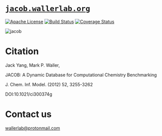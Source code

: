 # [`jacob.wallerlab.org`](http://jacob.wallerlab.org)

[![Apache License](http://img.shields.io/badge/license-APACHE2-blue.svg)](https://www.apache.org/licenses/LICENSE-2.0.html)
[![Build Status](https://travis-ci.org/wallerlab/jacob.svg?branch=master)](https://travis-ci.org/wallerlab/jacob)
[![Coverage Status](https://coveralls.io/repos/github/wallerlab/jacob/badge.svg?branch=master)](https://coveralls.io/github/wallerlab/jacob?branch=master)

![jacob](https://cloud.githubusercontent.com/assets/13583117/17080812/1702cb34-5171-11e6-89a5-86db9e916f0e.jpg)


# Citation

Jack Yang, Mark P. Waller, 

JACOB: A Dynamic Database for Computational Chemistry Benchmarking 

J. Chem. Inf. Model. (2012) 52, 3255-3262 

DOI:10.1021/ci300374g

# Contact us

wallerlab@protonmail.com
